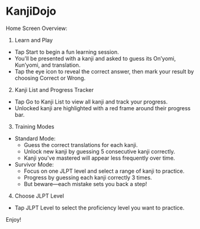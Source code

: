 # KanjiDojo
Home Screen Overview:
1) Learn and Play
  - Tap Start to begin a fun learning session.
  - You'll be presented with a kanji and asked to guess its On’yomi, Kun’yomi, and translation.
  - Tap the eye icon to reveal the correct answer, then mark your result by choosing Correct or Wrong.
2) Kanji List and Progress Tracker
  - Tap Go to Kanji List to view all kanji and track your progress.
  - Unlocked kanji are highlighted with a red frame around their progress bar.
3) Training Modes
  - Standard Mode:
    - Guess the correct translations for each kanji.
    - Unlock new kanji by guessing 5 consecutive kanji correctly.
    - Kanji you've mastered will appear less frequently over time.
  - Survivor Mode:
    - Focus on one JLPT level and select a range of kanji to practice.
    - Progress by guessing each kanji correctly 3 times.
    - But beware—each mistake sets you back a step!
4) Choose JLPT Level
  - Tap JLPT Level to select the proficiency level you want to practice.

Enjoy!
